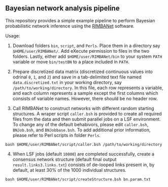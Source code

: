 ## Bayesian network analysis pipeline

This repository provides a simple example pipeline to perform Bayesian probabilistic network inference using the [RIMBANet](https://labs.icahn.mssm.edu/zhulab/?s=rimbanet) software.

Usage:

1. Download folders `bin`, `script`, and `Perls`. Place them in a directory say `$HOME/user/RIMBANet/`. Add eXecute permission to files in the two folders. Lastly, either add `$HOME/user/RIMBANet/bin` to your system `PATH` variable or move `bin/testBN` to a place included in `PATH`.

2. Prepare discretized data matrix (discretized continuous values into odrinal `0`, `1`, and `2`) and save in a tab-delimited text file named `data.discretized.txt` in your working directory, say `/path/to/working/directory`. In this file, each row represents a variable, and each column represents a sample except the first columns which consists of variable names. However, there should be no header row.

3. Call RIMBANet to construct networks with different random starting structures. A wraper script `caller.bsh` is provided to create all required files from the data and then submit parallel jobs on a LSF environment. To change any of the default behabivors, please edit `caller.bsh`, `BNJob.bsh`, and `BNJobbase.bsh`. To add additional prior information, please refer to Perl scripts in folder `Perls`.

```
bash $HOME/user/RIMBANet/script/caller.bsh /path/to/working/directory
```

4. When LSF jobs (default `10000`) are completed successfully, create a consensus network structure (default final output `result.links3.links.txt`) consists of de-looped links present in, by default, at least 30% of the 1000 individual structures.
```
bash $HOME/user/RIMBANet/script/createStructure.bsh bn.param.txt
```
